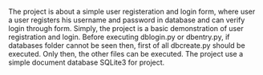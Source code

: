 The project is about a simple user registeration and login form, where user a user registers his username and password in database and can verify login through form. Simply, the project is a basic demonstration of user registration and login. Before executing dblogin.py or dbentry.py, if databases folder cannot be seen then, first of all dbcreate.py should be executed. Only then, the other files can be executed.
The project use a simple document database SQLite3 for project.
